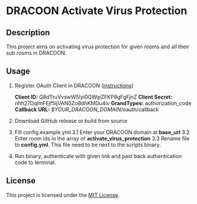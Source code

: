 # DRACOON Activate Virus Protection

## Description

This project aims on activating virus protection for given rooms and all their sub rooms in DRACOON.

## Usage

1. Register OAuth Client in DRACOON ([instructions](https://cloud.support.dracoon.com/hc/en-us/articles/360018137839-Settings-Apps-incl-OAuth-app-registration))

   <strong>Client ID:</strong> Q8dTruVvswW5Iyi0QWqiZFKP8gFgFjnZ
   <strong>Client Secret:</strong> nhh27DqlmFEjf5ijVAN0ZoBdhKMDu4lv
   <strong>GrandTypes:</strong> authorization_code
   <strong>Callback URL:</strong> <em>$YOUR_DRACOON_DOMAIN</em>/oauth/callback

2. Download GitHub release or build from source
3. Fill config.example.yml
   3.1 Enter your DRACOON domain at <strong>base_url</strong>
   3.2 Enter room ids in the array of <strong>activate_virus_protection</strong>
   3.3 Rename file to <strong>config.yml</strong>. This file need to be next to the scripts binary.
4. Run binary, authenticate with given link and past back authentication code to terminal.

## License

This project is licensed under the [MIT License](https://opensource.org/licenses/MIT).
